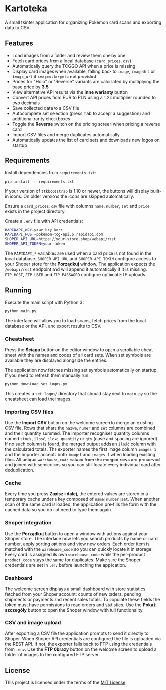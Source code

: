 # Kartoteka

A small tkinter application for organizing Pokémon card scans and exporting data to CSV.

## Features
- Load images from a folder and review them one by one
- Fetch card prices from a local database (`card_prices.csv`)
- Automatically query the TCGGO API when a price is missing
- Display card images when available, falling back to `image`,
  `imageUrl` or `image_url` if `images.large` is not provided
- Prices for "Holo" or "Reverse" variants are calculated by multiplying the
  base price by **3.5**
- View alternative API results via the **Inne warianty** button
- Convert API prices from EUR to PLN using a 1.23 multiplier rounded to two decimals
- Save collected data to a CSV file
- Autocomplete set selection (press <kbd>Tab</kbd> to accept a suggestion) and additional rarity checkboxes
- Toggle the **Reverse** switch on the pricing screen when pricing a reverse card
- Import CSV files and merge duplicates automatically
- Automatically updates the list of card sets and downloads new logos on startup

## Requirements
Install dependencies from `requirements.txt`:

```bash
pip install -r requirements.txt
```

If your version of `ttkbootstrap` is 1.10 or newer, the buttons will display
built-in icons. On older versions the icons are skipped automatically.

Ensure a `card_prices.csv` file with columns `name`, `number`, `set` and `price` exists in the project directory.

Create a `.env` file with API credentials:

```bash
RAPIDAPI_KEY=your-key-here
RAPIDAPI_HOST=pokemon-tcg-api.p.rapidapi.com
SHOPER_API_URL=https://your-store.shop/webapi/rest
SHOPER_API_TOKEN=your-token
```

The `RAPIDAPI_*` variables are used when a card price is not found in the local
database. `SHOPER_API_URL` and `SHOPER_API_TOKEN` configure access to your Shoper
store for the **Porządkuj** window. The application expects the `/webapi/rest`
endpoint and will append it automatically if it is missing.
`FTP_HOST`, `FTP_USER` and `FTP_PASSWORD` configure optional FTP uploads.


## Running
Execute the main script with Python 3:

```bash
python main.py
```

The interface will allow you to load scans, fetch prices from the local database
or the API, and export results to CSV.

### Cheatsheet
Press the **Ściąga** button on the editor window to open a scrollable cheat sheet
with the names and codes of all card sets. When set symbols are available they
are displayed alongside the entries.

The application now fetches missing set symbols automatically on startup. If you
need to refresh them manually run:

```bash
python download_set_logos.py
```

This creates a `set_logos/` directory that should stay next to `main.py` so the
cheatsheet can load the images.

### Importing CSV files
Use the **Import CSV** button on the welcome screen to merge an existing CSV
file. Rows that share the `nazwa`, `numer` and `set` columns are combined and
their quantity summed. The importer recognises quantity columns named
`stock`, `ilość`, `ilosc`, `quantity` or `qty` (case and spacing are ignored).
If no such column is found, the merged output adds an `ilość` column with the
calculated totals. The exporter names the first image column `images 1` and the
importer accepts both `image1` and `images 1` when loading existing files.
All unique `warehouse_code` values from the merged rows are preserved and
joined with semicolons so you can still locate every individual card after
deduplication.

### Cache
Every time you press **Zapisz i dalej**, the entered values are stored in a
temporary cache under a key composed of `name|number|set`. When another scan of
the same card is loaded, the application pre-fills the form with the cached
data so you do not need to type them again.

### Shoper integration
Use the **Porządkuj** button to open a window with actions against your Shoper
store. The interface now lets you search products by name or card number, apply
sorting options and view new orders. Each order item is matched with the
`warehouse_code` so you can quickly locate it in storage. Every card is assigned
its own `warehouse_code` while the per-product `product_code` stays the same for
duplicates. Make sure the Shoper credentials are set in `.env` before launching
the application.

### Dashboard
The welcome screen displays a small dashboard with store statistics fetched from
your Shoper account: counts of new orders, pending shipments or payments and
recent sales totals. To populate these fields the token must have permissions to
read orders and statistics. Use the **Pokaż szczegóły** button to open the Shoper
window with full functionality.

### CSV and image upload
After exporting a CSV file the application prompts to send it directly to Shoper.
When Shoper API credentials are configured the file is uploaded via the REST API.
If not, the exporter falls back to FTP using the credentials from `.env`.
Use the **FTP Obrazy** button on the welcome screen to upload a folder of images
to the configured FTP server.

## License
This project is licensed under the terms of the [MIT License](LICENSE).
